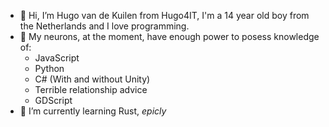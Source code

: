 - 👋 Hi, I’m Hugo van de Kuilen from Hugo4IT, I'm a 14 year old boy from the Netherlands and I love programming.
- 🧠 My neurons, at the moment, have enough power to posess knowledge of:
  - JavaScript
  - Python
  - C# (With and without Unity)
  - Terrible relationship advice
  - GDScript
- 🌱 I’m currently learning Rust, *epicly*

<!---
Hugo4IT/Hugo4IT is a ✨ special ✨ repository because its `README.md` (this file) appears on your GitHub profile.
You can click the Preview link to take a look at your changes.
--->
